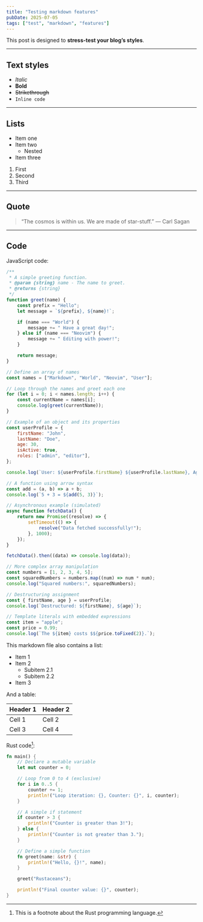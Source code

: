 ```yaml
---
title: "Testing markdown features"
pubDate: 2025-07-05
tags: ["test", "markdown", "features"]
---
```


This post is designed to **stress-test your blog’s styles**.

---

## Text styles

- _Italic_
- **Bold**
- ~~Strikethrough~~
- `Inline code`

---

## Lists

- Item one
- Item two
    - Nested
- Item three

1. First
2. Second
3. Third

---

## Quote

> “The cosmos is within us. We are made of star-stuff.” — Carl Sagan

---

## Code

JavaScript code:

```javascript
/**
 * A simple greeting function.
 * @param {string} name - The name to greet.
 * @returns {string}
 */
function greet(name) {
    const prefix = "Hello";
    let message = `${prefix}, ${name}!`;

    if (name === "World") {
        message += " Have a great day!";
    } else if (name === "Neovim") {
        message += " Editing with power!";
    }

    return message;
}

// Define an array of names
const names = ["Markdown", "World", "Neovim", "User"];

// Loop through the names and greet each one
for (let i = 0; i < names.length; i++) {
    const currentName = names[i];
    console.log(greet(currentName));
}

// Example of an object and its properties
const userProfile = {
    firstName: "John",
    lastName: "Doe",
    age: 30,
    isActive: true,
    roles: ["admin", "editor"],
};

console.log(`User: ${userProfile.firstName} ${userProfile.lastName}, Age: ${userProfile.age}`);

// A function using arrow syntax
const add = (a, b) => a + b;
console.log(`5 + 3 = ${add(5, 3)}`);

// Asynchronous example (simulated)
async function fetchData() {
    return new Promise((resolve) => {
        setTimeout(() => {
            resolve("Data fetched successfully!");
        }, 1000);
    });
}

fetchData().then((data) => console.log(data));

// More complex array manipulation
const numbers = [1, 2, 3, 4, 5];
const squaredNumbers = numbers.map((num) => num * num);
console.log("Squared numbers:", squaredNumbers);

// Destructuring assignment
const { firstName, age } = userProfile;
console.log(`Destructured: ${firstName}, ${age}`);

// Template literals with embedded expressions
const item = "apple";
const price = 0.99;
console.log(`The ${item} costs $${price.toFixed(2)}.`);
```

This markdown file also contains a list:

- Item 1
- Item 2
    - Subitem 2.1
    - Subitem 2.2
- Item 3

And a table:

| Header 1 | Header 2 |
| -------- | -------- |
| Cell 1   | Cell 2   |
| Cell 3   | Cell 4   |

Rust code[^1]:

```rust
fn main() {
    // Declare a mutable variable
    let mut counter = 0;

    // Loop from 0 to 4 (exclusive)
    for i in 0..5 {
        counter += 1;
        println!("Loop iteration: {}, Counter: {}", i, counter);
    }

    // A simple if statement
    if counter > 3 {
        println!("Counter is greater than 3!");
    } else {
        println!("Counter is not greater than 3.");
    }

    // Define a simple function
    fn greet(name: &str) {
        println!("Hello, {}!", name);
    }

    greet("Rustaceans");

    println!("Final counter value: {}", counter);
}
```

[^1]: This is a footnote about the Rust programming language.
